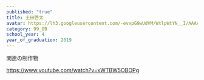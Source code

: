 ```yaml
---
published: "true"
title: 土田啓太
avatar: https://lh3.googleusercontent.com/-evxpG9wUdVM/WtlpWtYN__I/AAAAAAAAABA/1u0Q16YuCagwabGIKKVeudJ1eGp76UyiQCLcBGAs/tsuchidakeita.jpg
category: 99_OB
school_year: 4
year_of_graduation: 2019
---
```

関連の制作物

https://www.youtube.com/watch?v=xWTBW5OBOPg

